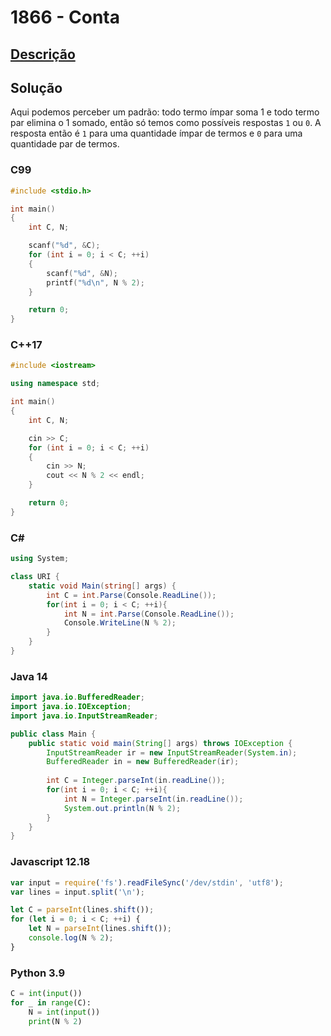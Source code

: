 # 1866 - Conta

## [Descrição](https://www.beecrowd.com.br/judge/pt/problems/view/1866)

## Solução

Aqui podemos perceber um padrão: todo termo ímpar soma 1 e todo termo par elimina o 1 somado, então só temos como possíveis respostas `1` ou `0`. A resposta então é `1` para uma quantidade ímpar de termos e `0` para uma quantidade par de termos.

### C99

```c
#include <stdio.h>

int main()
{
    int C, N;

    scanf("%d", &C);
    for (int i = 0; i < C; ++i)
    {
        scanf("%d", &N);
        printf("%d\n", N % 2);
    }

    return 0;
}
```

### C++17

```cpp
#include <iostream>

using namespace std;

int main()
{
    int C, N;

    cin >> C;
    for (int i = 0; i < C; ++i)
    {
        cin >> N;
        cout << N % 2 << endl;
    }

    return 0;
}
```

### C#

```cs
using System;

class URI {
    static void Main(string[] args) {
        int C = int.Parse(Console.ReadLine());
        for(int i = 0; i < C; ++i){
            int N = int.Parse(Console.ReadLine());
            Console.WriteLine(N % 2);
        }
    }
}
```

### Java 14

```java
import java.io.BufferedReader;
import java.io.IOException;
import java.io.InputStreamReader;

public class Main {
    public static void main(String[] args) throws IOException {
        InputStreamReader ir = new InputStreamReader(System.in);
        BufferedReader in = new BufferedReader(ir);
    
        int C = Integer.parseInt(in.readLine());
        for(int i = 0; i < C; ++i){
            int N = Integer.parseInt(in.readLine());
            System.out.println(N % 2);
        }
    }
}
```

### Javascript 12.18

```js
var input = require('fs').readFileSync('/dev/stdin', 'utf8');
var lines = input.split('\n');

let C = parseInt(lines.shift());
for (let i = 0; i < C; ++i) {
    let N = parseInt(lines.shift());
    console.log(N % 2);
}
```

### Python 3.9

```py
C = int(input())
for _ in range(C):
    N = int(input())
    print(N % 2)
```